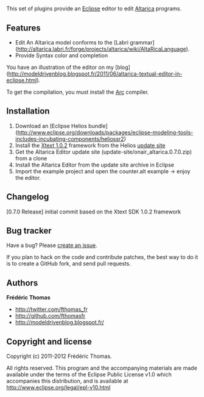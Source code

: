 #
This set of plugins provide an [Eclipse](http://www.eclipse.org/) editor to edit [Altarica](http://altarica.labri.fr/forge/) programs.

## Features
+ Edit An Altarica model conforms to the [Labri grammar] (http://altarica.labri.fr/forge/projects/altarica/wiki/AltaRicaLanguage).
+ Provide Syntax color and completion

You have an illustration of the editor on my [blog] (http://modeldrivenblog.blogspot.fr/2011/06/altarica-textual-editor-in-eclipse.html).

To get the compilation, you must install the [Arc](http://altarica.labri.fr/forge/projects/arc/wiki) compiler.


## Installation

1. Download an [Eclipse Helios bundle] (http://www.eclipse.org/downloads/packages/eclipse-modeling-tools-includes-incubating-components/heliossr2) 
2. Install the [Xtext 1.0.2](http://www.eclipse.org/Xtext/) framework from the Helios [update site](http://download.eclipse.org/releases/helios)
3. Get the Altarica Editor update site (update-site/onair_altarica.0.7.0.zip) from a clone
4. Install the Altarica Editor from the update site archive in Eclipse
5. Import the example project and open the counter.alt example -> enjoy the editor.


## Changelog

[0.7.0 Release] initial commit based on the  Xtext SDK 1.0.2 framework

## Bug tracker

Have a bug? Please [create an issue](https://github.com/fthomasfr/altarica/issues).

If you plan to hack on the code and contribute patches, the best way to do it is to create a GitHub fork, and send pull requests.

## Authors

**Frédéric Thomas**

+ http://twitter.com/fthomas_fr
+ http://github.com/fthomasfr
+ http://modeldrivenblog.blogspot.fr/

## Copyright and license

Copyright (c) 2011-2012 Frédéric Thomas.

All rights reserved. This program and the accompanying materials
are made available under the terms of the Eclipse Public License
v1.0 which accompanies this distribution, and is available at
http://www.eclipse.org/legal/epl-v10.html
